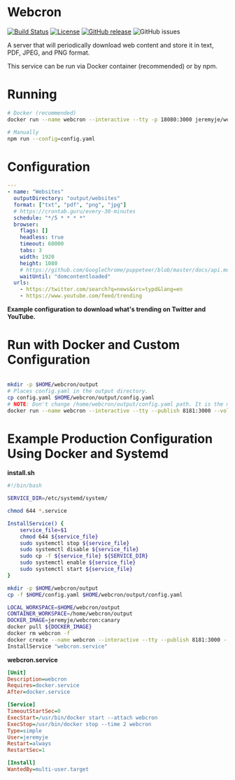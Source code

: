 # Webcron

[![Build Status](https://img.shields.io/travis/com/jeremyje/webcron.svg?style=popout-square)](https://travis-ci.com/jeremyje/webcron)
[![License](https://img.shields.io/badge/License-Apache%202.0-blue.svg?style=popout-square)](https://github.com/jeremyje/webcron/blob/master/LICENSE)
[![GitHub release](https://img.shields.io/github/release-pre/jeremyje/webcron.svg?style=popout-square)](https://github.com/jeremyje/webcron/releases)
![GitHub issues](https://img.shields.io/github/issues/jeremyje/webcron.svg?style=popout-square)

A server that will periodically download web content and store it in text, PDF, JPEG, and PNG format.

This service can be run via Docker container (recommended) or by npm.

# Running

```bash
# Docker (recommended)
docker run --name webcron --interactive --tty -p 18080:3000 jeremyje/webcron:dev

# Manually
npm run --config=config.yaml
```

# Configuration
```yaml
---
- name: "Websites"
  outputDirectory: "output/websites"
  format: ["txt", "pdf", "png", "jpg"]
  # https://crontab.guru/every-30-minutes
  schedule: "*/5 * * * *"
  browser:
    flags: []
    headless: true
    timeout: 60000
    tabs: 3
    width: 1920
    height: 1080
    # https://github.com/GoogleChrome/puppeteer/blob/master/docs/api.md#pagegotourl-options
    waitUntil: "domcontentloaded"
  urls:
    - https://twitter.com/search?q=news&src=typd&lang=en
    - https://www.youtube.com/feed/trending

```
__Example configuration to download what's trending on Twitter and YouTube.__

# Run with Docker and Custom Configuration
```bash

mkdir -p $HOME/webcron/output
# Places config.yaml in the output directory.
cp config.yaml $HOME/webcron/output/config.yaml
# NOTE: Don't change /home/webcron/output/config.yaml path. It is the mounted path of the file inside of the container. 
docker run --name webcron --interactive --tty --publish 8181:3000 --volume $HOME/webcron/output:/home/webcron/output jeremyje/webcron:canary serve -- --config=/home/webcron/output/config.yaml
```

# Example Production Configuration Using Docker and Systemd

__install.sh__

```bash
#!/bin/bash

SERVICE_DIR=/etc/systemd/system/

chmod 644 *.service

InstallService() {
	service_file=$1
	chmod 644 ${service_file}
	sudo systemctl stop ${service_file}
	sudo systemctl disable ${service_file}
	sudo cp -f ${service_file} ${SERVICE_DIR}
	sudo systemctl enable ${service_file}
	sudo systemctl start ${service_file}
}

mkdir -p $HOME/webcron/output
cp -f $HOME/config.yaml $HOME/webcron/output/config.yaml

LOCAL_WORKSPACE=$HOME/webcron/output
CONTAINER_WORKSPACE=/home/webcron/output
DOCKER_IMAGE=jeremyje/webcron:canary
docker pull ${DOCKER_IMAGE}
docker rm webcron -f
docker create --name webcron --interactive --tty --publish 8181:3000 --volume ${LOCAL_WORKSPACE}:${CONTAINER_WORKSPACE} ${DOCKER_IMAGE} serve -- --config=${CONTAINER_WORKSPACE}/config.yaml
InstallService "webcron.service"
```

__webcron.service__

```ini
[Unit]
Description=webcron
Requires=docker.service
After=docker.service

[Service]
TimeoutStartSec=0
ExecStart=/usr/bin/docker start --attach webcron
ExecStop=/usr/bin/docker stop --time 2 webcron
Type=simple
User=jeremyje
Restart=always
RestartSec=1

[Install]
WantedBy=multi-user.target
```